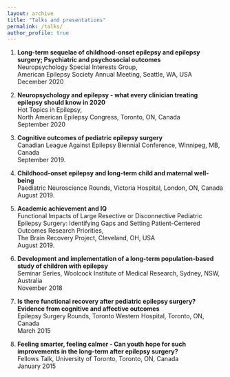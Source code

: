 ```yaml
---
layout: archive
title: "Talks and presentations"
permalink: /talks/
author_profile: true
---
```



1. **Long-term sequelae of childhood-onset epilepsy and epilepsy surgery; Psychiatric and psychosocial outcomes** \
Neuropsychology Special Interests Group, \
American Epilepsy Society Annual Meeting, Seattle, WA, USA\
December 2020


2. **Neuropsychology and epilepsy - what every clinician treating epilepsy should know in 2020** \
Hot Topics in Epilepsy, \
North American Epilepsy Congress, Toronto, ON, Canada\
September 2020
      

3. **Cognitive outcomes of pediatric epilepsy surgery** \
Canadian League Against Epilepsy Biennial Conference, Winnipeg, MB, Canada\
September 2019. 


4. **Childhood-onset epilepsy and long-term child and maternal well-being**\
Paediatric Neuroscience Rounds, Victoria Hospital, London, ON, Canada\
August 2019. 



5. **Academic achievement and IQ**\
Functional Impacts of Large Resective or Disconnective Pediatric Epilepsy Surgery: Identifying Gaps and Setting Patient-Centered Outcomes Research Priorities, \
The Brain Recovery Project, Cleveland, OH, USA\
August 2019. 
    


6. **Development and implementation of a long-term population-based study of children with epilepsy**\
Seminar Series, Woolcock Institute of Medical Research, Sydney, NSW, Australia\
November 2018

7. **Is there functional recovery after pediatric epilepsy surgery? Evidence from cognitive and affective outcomes**\
Epilepsy Surgery Rounds, Toronto Western Hospital, Toronto, ON, Canada\
March 2015


8. **Feeling smarter, feeling calmer - Can youth hope for such improvements in the long-term after epilepsy surgery?**\
Fellows Talk, University of Toronto, Toronto, ON, Canada\
January 2015
